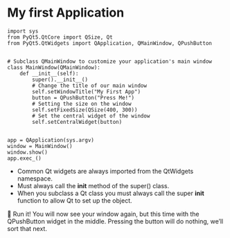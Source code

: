 # My first Application

```
import sys
from PyQt5.QtCore import QSize, Qt
from PyQt5.QtWidgets import QApplication, QMainWindow, QPushButton


# Subclass QMainWindow to customize your application's main window
class MainWindow(QMainWindow):
    def __init__(self):
        super().__init__()
        # Change the title of our main window
        self.setWindowTitle("My First App")
        button = QPushButton("Press Me!")
        # Setting the size on the window
        self.setFixedSize(QSize(400, 300))
        # Set the central widget of the window
        self.setCentralWidget(button)


app = QApplication(sys.argv)
window = MainWindow()
window.show()
app.exec_()
```

- Common Qt widgets are always imported from the QtWidgets namespace.
- Must always call the __init__ method of the super() class.
- When you subclass a Qt class you must always call the super __init__ function to allow Qt to set up the object.

:rocket: Run it! You will now see your window again, but this time with the QPushButton widget in the middle. Pressing the button will do nothing, we’ll sort that next.

